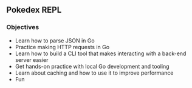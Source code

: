## Pokedex REPL

### Objectives

* Learn how to parse JSON in Go
* Practice making HTTP requests in Go
* Learn how to build a CLI tool that makes interacting with a back-end server easier
* Get hands-on practice with local Go development and tooling
* Learn about caching and how to use it to improve performance
* Fun
